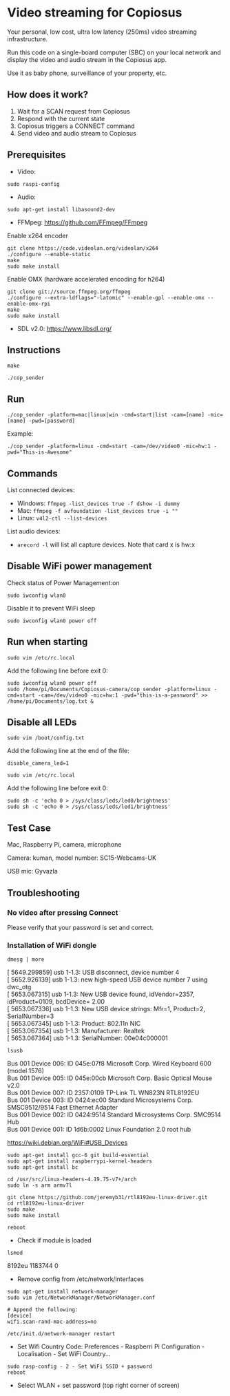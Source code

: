 # Video streaming for Copiosus
Your personal, low cost, ultra low latency (250ms) video streaming infrastructure.

Run this code on a single-board computer (SBC) on your local network and display the video and audio stream in the Copiosus app.

Use it as baby phone, surveillance of your property, etc.

## How does it work?

1. Wait for a SCAN request from Copiosus
2. Respond with the current state
3. Copiosus triggers a CONNECT command
4. Send video and audio stream to Copiosus

## Prerequisites

* Video:
```
sudo raspi-config
```

* Audio:
```
sudo apt-get install libasound2-dev
```

* FFMpeg: https://github.com/FFmpeg/FFmpeg

Enable x264 encoder
```
git clone https://code.videolan.org/videolan/x264
./configure --enable-static
make
sudo make install
```

Enable OMX (hardware accelerated encoding for h264)
```
git clone git://source.ffmpeg.org/ffmpeg
./configure --extra-ldflags="-latomic" --enable-gpl --enable-omx --enable-omx-rpi
make
sudo make install
```

* SDL v2.0: https://www.libsdl.org/

## Instructions

```make```

```./cop_sender```

## Run

```./cop_sender -platform=mac|linux|win -cmd=start|list -cam=[name] -mic=[name] -pwd=[password]```

Example:

```./cop_sender -platform=linux -cmd=start -cam=/dev/video0 -mic=hw:1 -pwd="This-is-Awesome"```

## Commands

List connected devices:

* Windows: ```ffmpeg -list_devices true -f dshow -i dummy```
* Mac: ```ffmpeg -f avfoundation -list_devices true -i ""```
* Linux: ```v4l2-ctl --list-devices```

List audio devices:

* ```arecord -l```
will list all capture devices. Note that card x is hw:x

## Disable WiFi power management

Check status of Power Management:on

```sudo iwconfig wlan0```

Disable it  to prevent WiFi sleep

```sudo iwconfig wlan0 power off```

## Run when starting

```sudo vim /etc/rc.local```

Add the following line before exit 0:

```
sudo iwconfig wlan0 power off
sudo /home/pi/Documents/Copiosus-camera/cop_sender -platform=linux -cmd=start -cam=/dev/video0 -mic=hw:1 -pwd="this-is-a-password" >> /home/pi/Documents/log.txt &
```

## Disable all LEDs

```sudo vim /boot/config.txt```

Add the following line at the end of the file:

```
disable_camera_led=1
```

```sudo vim /etc/rc.local```

Add the following line before exit 0:

```
sudo sh -c 'echo 0 > /sys/class/leds/led0/brightness'
sudo sh -c 'echo 0 > /sys/class/leds/led1/brightness'
```

## Test Case

Mac, Raspberry Pi, camera, microphone

Camera: kuman, model number: SC15-Webcams-UK

USB mic: Gyvazla

## Troubleshooting

### No video after pressing Connect

Please verify that your password is set and correct.

### Installation of WiFi dongle

```dmesg | more```

[ 5649.299859] usb 1-1.3: USB disconnect, device number 4\
[ 5652.926139] usb 1-1.3: new high-speed USB device number 7 using dwc_otg\
[ 5653.067315] usb 1-1.3: New USB device found, idVendor=2357, idProduct=0109, bcdDevice= 2.00\
[ 5653.067336] usb 1-1.3: New USB device strings: Mfr=1, Product=2, SerialNumber=3\
[ 5653.067345] usb 1-1.3: Product: 802.11n NIC\
[ 5653.067354] usb 1-1.3: Manufacturer: Realtek\
[ 5653.067364] usb 1-1.3: SerialNumber: 00e04c000001

```lsusb```

Bus 001 Device 006: ID 045e:07f8 Microsoft Corp. Wired Keyboard 600 (model 1576)\
Bus 001 Device 005: ID 045e:00cb Microsoft Corp. Basic Optical Mouse v2.0\
Bus 001 Device 007: ID 2357:0109 TP-Link TL WN823N RTL8192EU\
Bus 001 Device 003: ID 0424:ec00 Standard Microsystems Corp. SMSC9512/9514 Fast Ethernet Adapter\
Bus 001 Device 002: ID 0424:9514 Standard Microsystems Corp. SMC9514 Hub\
Bus 001 Device 001: ID 1d6b:0002 Linux Foundation 2.0 root hub

https://wiki.debian.org/WiFi#USB_Devices

```
sudo apt-get install gcc-6 git build-essential
sudo apt-get install raspberrypi-kernel-headers
sudo apt-get install bc
```

```
cd /usr/src/linux-headers-4.19.75-v7+/arch
sudo ln -s arm armv7l
```

```
git clone https://github.com/jeremyb31/rtl8192eu-linux-driver.git
cd rtl8192eu-linux-driver
sudo make
sudo make install
```

```
reboot
```

* Check if module is loaded
```
lsmod
```

8192eu               1183744  0

* Remove config from /etc/network/interfaces

```
sudo apt-get install network-manager
sudo vim /etc/NetworkManager/NetworkManager.conf

# Append the following:
[device]
wifi.scan-rand-mac-address=no

/etc/init.d/network-manager restart
```

* Set Wifi Country Code: Preferences - Raspberri Pi Configuration - Localisation - Set WiFi Country...

```
sudo rasp-config - 2 - Set WiFi SSID + password
reboot
```

* Select WLAN + set password (top right corner of screen)
